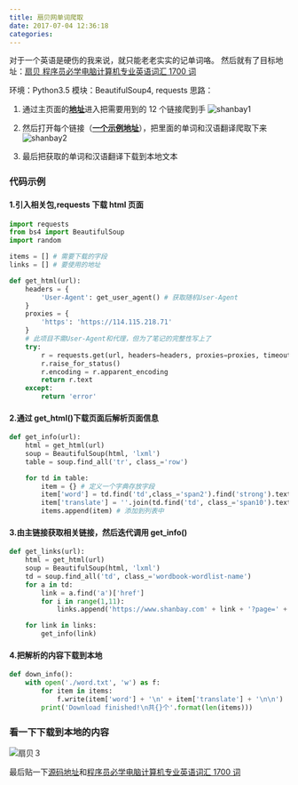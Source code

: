 ```yaml
---
title: 扇贝网单词爬取
date: 2017-07-04 12:36:18
categories:
---
```


对于一个英语是硬伤的我来说，就只能老老实实的记单词咯。
然后就有了目标地址：[扇贝 程序员必学电脑计算机专业英语词汇 1700 词](https://www.shanbay.com/wordbook/104791/)

环境：Python3.5
模块：BeautifulSoup4, requests
思路：

1. 通过主页面的[**地址**](https://www.shanbay.com/wordbook/104791)进入把需要用到的 12 个链接爬到手
   ![shanbay1](/images/shanbay/1.png)

2. 然后打开每个链接（[**一个示例地址**](https://www.shanbay.com/wordlist/104791/201187/?page=1)），把里面的单词和汉语翻译爬取下来
   ![shanbay2](/images/shanbay/2.png)

3. 最后把获取的单词和汉语翻译下载到本地文本

### 代码示例

#### 1.引入相关包,requests 下载 html 页面

```python
import requests
from bs4 import BeautifulSoup
import random

items = [] # 需要下载的字段
links = [] # 要使用的地址

def get_html(url):
    headers = {
        'User-Agent': get_user_agent() # 获取随机User-Agent
    }
    proxies = {
        'https': 'https://114.115.218.71'
    }
    # 此项目不需User-Agent和代理，但为了笔记的完整性写上了
    try:
        r = requests.get(url, headers=headers, proxies=proxies, timeout=5)
        r.raise_for_status()
        r.encoding = r.apparent_encoding
        return r.text
    except:
        return 'error'
```

#### 2.通过 get_html()下载页面后解析页面信息

```python
def get_info(url):
    html = get_html(url)
    soup = BeautifulSoup(html, 'lxml')
    table = soup.find_all('tr', class_='row')

    for td in table:
        item = {} # 定义一个字典存放字段
        item['word'] = td.find('td',class_='span2').find('strong').text
        item['translate'] = ''.join(td.find('td', class_='span10').text.split('\n'))
        items.append(item) # 添加到列表中
```

#### 3.由主链接获取相关链接，然后迭代调用 get_info()

```python
def get_links(url):
    html = get_html(url)
    soup = BeautifulSoup(html, 'lxml')
    td = soup.find_all('td', class_='wordbook-wordlist-name')
    for a in td:
        link = a.find('a')['href']
        for i in range(1,11):
            links.append('https://www.shanbay.com' + link + '?page=' + str(i))

    for link in links:
        get_info(link)
```

#### 4.把解析的内容下载到本地

```python
def down_info():
    with open('./word.txt', 'w') as f:
        for item in items:
            f.write(item['word'] + '\n' + item['translate'] + '\n\n')
        print('Download finished!\n共{}个'.format(len(items)))
```

### 看一下下载到本地的内容

![扇贝３](/images/shanbay/3.png)

最后贴一下[源码地址](https://github.com/yorunw/note/tree/master/shanbay/shanbay.py)和[程序员必学电脑计算机专业英语词汇 1700 词](https://github.com/yorunw/note/tree/master/shanbay/word.txt)
